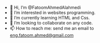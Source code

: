 - 👋 Hi, I’m @FatoomAhmedAlahmedi
- 👀 I’m interested in websites programming.
- 🌱 I’m currently learning HTML and Css.
- 💞️ I’m looking to collaborate on any code.
- 📫 How to reach me: send me an email to eng.fatoom.ahmed@gmail.com

<!---
FatoomAhmedAlahmedi/FatoomAhmedAlahmedi is a ✨ special ✨ repository because its `README.md` (this file) appears on your GitHub profile.
You can click the Preview link to take a look at your changes.
--->
